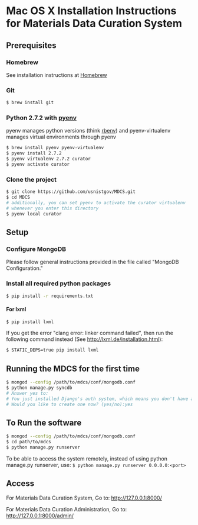 # Mac OS X Installation Instructions for Materials Data Curation System

## Prerequisites

### Homebrew
See installation instructions at [Homebrew](http://brew.sh)

### Git
```bash
$ brew install git
```

### Python 2.7.2 with [pyenv](https://github.com/yyuu/pyenv)
pyenv manages python versions (think [rbenv](https://github.com/rbenv/rbenv)) and pyenv-virtualenv manages virtual environments through pyenv
```bash
$ brew install pyenv pyenv-virtualenv
$ pyenv install 2.7.2
$ pyenv virtualenv 2.7.2 curator
$ pyenv activate curator
```

### Clone the project
```bash
$ git clone https://github.com/usnistgov/MDCS.git
$ cd MDCS
# additionally, you can set pyenv to activate the curator virtualenv
# whenever you enter this directory
$ pyenv local curator
```

## Setup
### Configure MongoDB
Please follow general instructions provided in the file called "MongoDB Configuration."

### Install all required python packages
```bash
$ pip install -r requirements.txt
```

#### For lxml
```bash
$ pip install lxml
```

If you get the error "clang error: linker command failed", then run the following command instead (See http://lxml.de/installation.html):
```bash
$ STATIC_DEPS=true pip install lxml
```

## Running the MDCS for the first time
```bash
$ mongod --config /path/to/mdcs/conf/mongodb.conf
$ python manage.py syncdb
# Answer yes to:
# You just installed Django's auth system, which means you don't have any superusers defined.
# Would you like to create one now? (yes/no):yes
```

## To Run the software
```bash
$ mongod --config /path/to/mdcs/conf/mongodb.conf
$ cd path/to/mdcs
$ python manage.py runserver
```

To be able to access the system remotely, instead of using python manage.py runserver, use: `$ python manage.py runserver 0.0.0.0:<port>`

## Access
For Materials Data Curation System, Go to: http://127.0.0.1:8000/

For Materials Data Curation Administration, Go to: http://127.0.0.1:8000/admin/ 